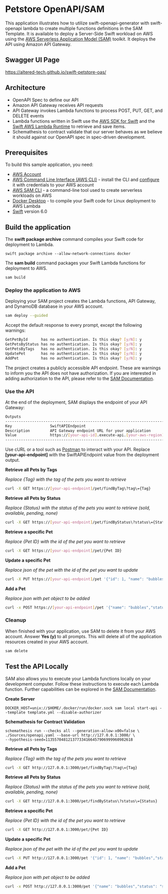 # Petstore OpenAPI/SAM

This application illustrates how to utilize swift-openapi-generator with swift-openapi lambda to create multiple functions definitions in the SAM Template. It is available to deploy a Server-Side Swift workload on AWS using the [AWS Serverless Application Model (SAM)](https://aws.amazon.com/serverless/sam/) toolkit. It deploys the API using Amazon API Gateway. 

## Swagger UI Page

https://altered-tech.github.io/swift-petstore-oas/

## Architecture

- OpenAPI Spec to define our API
- Amazon API Gateway receives API requests
- API Gateway invokes Lambda functions to process POST, PUT, GET, and DELETE events
- Lambda functions written in Swift use the [AWS SDK for Swift](https://aws.amazon.com/sdk-for-swift/) and the [Swift AWS Lambda Runtime](https://github.com/swift-server/swift-aws-lambda-runtime) to retrieve and save items.
- Schemathesis to contract validate that our server behaves as we believe it should against our OpenAPI spec in spec-driven development.

## Prerequisites

To build this sample application, you need:

- [AWS Account](https://console.aws.amazon.com/)
- [AWS Command Line Interface (AWS CLI)](https://docs.aws.amazon.com/cli/latest/userguide/cli-chap-getting-started.html) - install the CLI and [configure](https://docs.aws.amazon.com/cli/latest/userguide/cli-configure-quickstart.html) it with credentials to your AWS account
- [AWS SAM CLI](https://docs.aws.amazon.com/serverless-application-model/latest/developerguide/install-sam-cli.html) - a command-line tool used to create serverless workloads on AWS
- [Docker Desktop](https://www.docker.com/products/docker-desktop/) - to compile your Swift code for Linux deployment to AWS Lambda
- [Swift](https://www.swift.org/getting-started/) version 6.0

## Build the application

The **swift package archive** command compiles your Swift code for deployment to Lambda.

```
swift package archive --allow-network-connections docker
```

The **sam build** command packages your Swift Lambda functions for deployment to AWS.

```bash
sam build
```

### Deploy the application to AWS

Deploying your SAM project creates the Lambda functions, API Gateway, and DynamoDB database in your AWS account.

```bash
sam deploy --guided
```

Accept the default response to every prompt, except the following warnings:

```bash
GetPetById      has no authentication. Is this okay? [y/N]: y
GetPetsByStatus has no authentication. Is this okay? [y/N]: y
GetPetsByTags   has no authentication. Is this okay? [y/N]: y
UpdatePet       has no authentication. Is this okay? [y/N]: y
AddPet          has no authentication. Is this okay? [y/N]: y
```

The project creates a publicly accessible API endpoint. These are warnings to inform you the API does not have authorization. If you are interested in adding authorization to the API, please refer to the [SAM Documentation](https://docs.aws.amazon.com/serverless-application-model/latest/developerguide/sam-resource-httpapi.html).

### Use the API

At the end of the deployment, SAM displays the endpoint of your API Gateway:

```bash
Outputs
----------------------------------------------------------------------------------------
Key                 SwiftAPIEndpoint
Description         API Gateway endpoint URL for your application
Value               https://[your-api-id].execute-api.[your-aws-region].amazonaws.com
----------------------------------------------------------------------------------------
```

Use cURL or a tool such as [Postman](https://www.postman.com/) to interact with your API. Replace **[your-api-endpoint]** with the SwiftAPIEndpoint value from the deployment output.

**Retrieve all Pets by Tags**

_Replace {Tag} with the tag of the pets you want to retrieve_ 

```bash
curl -X GET https://[your-api-endpoint]/pet/findByTag\?tag\={Tag}
```

**Retrieve all Pets by Status**

_Replace {Status} with the status of the pets you want to retrieve (sold, available, pending, none)_ 

```bash
curl -X GET https://[your-api-endpoint]/pet/findByStatus\?status\={Status}
```

**Retrieve a specific Pet**

_Replace {Pet ID} with the id of the pet you want to retrieve_

```bash
curl -X GET https://[your-api-endpoint]/pet/{Pet ID}
```

**Update a specific Pet**

_Replace json of the pet with the id of the pet you want to update_

```bash
curl -X PUT https://[your-api-endpoint]/pet '{"id": 1, "name": "bubbles","status": "sold","photoUrls": ["example.com"]}' --header "Content-Type: application/json"
```

**Add a Pet**

_Replace json with pet object to be added_

```bash
curl -x POST https://[your-api-endpoint]/pet '{"name": "bubbles","status": "sold","photoUrls": ["example.com"]}' --header "Content-Type: application/json"
```
### Cleanup

When finished with your application, use SAM to delete it from your AWS account. Answer **Yes (y)** to all prompts. This will delete all of the application resources created in your AWS account.

```bash
sam delete
```

## Test the API Locally

SAM also allows you to execute your Lambda functions locally on your development computer. Follow these instructions to execute each Lambda function. Further capabilities can be explored in the [SAM Documentation](https://docs.aws.amazon.com/serverless-application-model/latest/developerguide/serverless-sam-cli-using-invoke.html).

**Create Server**

```
DOCKER_HOST=unix://$HOME/.docker/run/docker.sock sam local start-api --template template.yml --disable-authorizer
```

**Schemathesis for Contract Validation**

```
schemathesis run --checks all --generation-allow-x00=false \
./Sources/openapi.yaml --base-url http://127.0.0.1:3000/ \
--hypothesis-seed=113557048121377334166457906999960982618
```

**Retrieve all Pets by Tags**

_Replace {Tag} with the tag of the pets you want to retrieve_ 

```bash
curl -X GET http://127.0.0.1:3000/pet/findByTag\?tag\={Tag}
```

**Retrieve all Pets by Status**

_Replace {Status} with the status of the pets you want to retrieve (sold, available, pending, none)_ 

```bash
curl -X GET http://127.0.0.1:3000/pet/findByStatus\?status\={Status}
```

**Retrieve a specific Pet**

_Replace {Pet ID} with the id of the pet you want to retrieve_

```bash
curl -X GET http://127.0.0.1:3000/pet/{Pet ID}
```

**Update a specific Pet**

_Replace json of the pet with the id of the pet you want to update_

```bash
curl -X PUT http://127.0.0.1:3000/pet '{"id": 1, "name": "bubbles","status": "sold","photoUrls": ["example.com"]}' --header "Content-Type: application/json"
```

**Add a Pet**

_Replace json with pet object to be added_

```bash
curl -x POST http://127.0.0.1:3000/pet '{"name": "bubbles","status": "sold","photoUrls": ["example.com"]}' --header "Content-Type: application/json"
```
